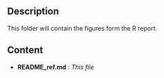 

## Description
This folder will contain the figures form the R report.

## Content

- **README_ref.md** : *This file*



